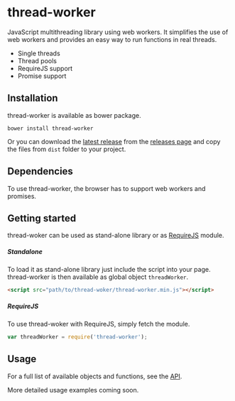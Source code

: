 # thread-worker
JavaScript multithreading library using web workers. It simplifies the use of web workers and provides an easy way to run functions in real threads.

* Single threads
* Thread pools
* RequireJS support
* Promise support

## Installation
thread-worker is available as bower package.
```
bower install thread-worker
```

Or you can download the [latest release](https://github.com/ssmtlbn/thread-worker/releases/latest) from the [releases page](https://github.com/ssmtlbn/thread-worker/releases) and copy the files from `dist` folder to your project.

## Dependencies
To use thread-worker, the browser has to support web workers and promises.
## Getting started
thread-woker can be used as stand-alone library or as [RequireJS](http://requirejs.org/) module.

##### Standalone
To load it as stand-alone library just include the script into your page. thread-worker is then available as global object `threadWorker`.
``` html
<script src="path/to/thread-woker/thread-worker.min.js"></script>
```
##### RequireJS
To use thread-woker with RequireJS, simply fetch the module.
```javascript
var threadWorker = require('thread-worker');
```
## Usage
For a full list of available objects and functions, see the [API](http://ssmtlbn.github.io/thread-worker/).

More detailed usage examples coming soon.
